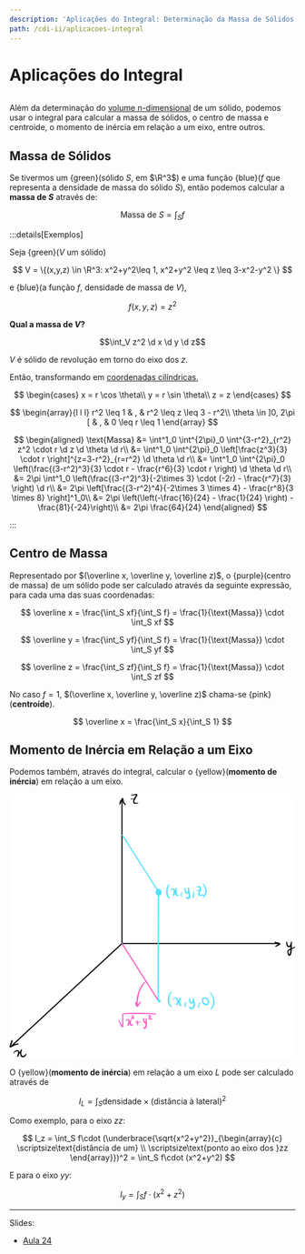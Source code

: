 ```yaml
---
description: 'Aplicações do Integral: Determinação da Massa de Sólidos, Centro de Massa e Centroide, e Momento de Inércia em Relação a um Eixo'
path: /cdi-ii/aplicacoes-integral
---
```


# Aplicações do Integral

```toc

```

Além da determinação do [volume n-dimensional](./0008-integracao.html#volume-n-dimensional-de-um-conjunto-a) de um sólido,
podemos usar o integral para calcular a massa de sólidos, o centro de massa e centroide,
o momento de inércia em relação a um eixo, entre outros.

## Massa de Sólidos

Se tivermos um {green}(sólido $S$, em $\R^3$) e uma função {blue}($f$ que representa a densidade de massa do sólido $S$),
então podemos calcular a **massa de $S$** através de:

$$
\text{Massa de }S = \int_S f
$$

:::details[Exemplos]

Seja {green}($V$ um sólido)

$$
V = \{(x,y,z) \in \R^3: x^2+y^2\leq 1, x^2+y^2 \leq z \leq 3-x^2-y^2 \}
$$

e {blue}(a função $f$, densidade de massa de $V$),

$$f(x,y,z) = z^2$$

**Qual a massa de $V$?**

$$\int_V z^2 \d x \d y \d z$$

$V$ é sólido de revolução em torno do eixo dos $z$.

Então, transformando em [coordenadas cilíndricas](./0010-integracao-mudanca-var.html#coordenadas-cilindricas),

$$
\begin{cases}
x = r \cos \theta\\
y = r \sin \theta\\
z = z
\end{cases}
$$

$$
\begin{array}{l l l}
r^2 \leq 1 & , & r^2 \leq z \leq 3 - r^2\\
\theta \in ]0, 2\pi [ & , & 0 \leq r \leq 1
\end{array}
$$

$$
\begin{aligned}
\text{Massa} &= \int^1_0 \int^{2\pi}_0 \int^{3-r^2}_{r^2} z^2 \cdot r \d z \d \theta \d r\\
&= \int^1_0 \int^{2\pi}_0 \left[\frac{z^3}{3} \cdot r \right]^{z=3-r^2}_{r=r^2} \d \theta \d r\\
&= \int^1_0 \int^{2\pi}_0 \left(\frac{(3-r^2)^3}{3} \cdot r - \frac{r^6}{3} \cdot r \right) \d \theta \d r\\
&= 2\pi \int^1_0 \left(\frac{(3-r^2)^3}{-2\times 3} \cdot (-2r) - \frac{r^7}{3} \right) \d r\\
&= 2\pi \left[\frac{(3-r^2)^4}{-2\times 3 \times 4} - \frac{r^8}{3 \times 8} \right]^1_0\\
&= 2\pi \left(\left(-\frac{16}{24} - \frac{1}{24} \right) - \frac{81}{-24}\right)\\
&= 2\pi \frac{64}{24}
\end{aligned}
$$

:::

## Centro de Massa

Representado por $(\overline x, \overline y, \overline z)$, o {purple}(centro de massa) de um sólido
pode ser calculado através da seguinte expressão, para cada uma das suas coordenadas:

$$
\overline x = \frac{\int_S xf}{\int_S f} = \frac{1}{\text{Massa}} \cdot \int_S xf
$$

$$
\overline y = \frac{\int_S yf}{\int_S f} = \frac{1}{\text{Massa}} \cdot \int_S yf
$$

$$
\overline z = \frac{\int_S zf}{\int_S f} = \frac{1}{\text{Massa}} \cdot \int_S zf
$$

No caso $f=1$, $(\overline x, \overline y, \overline z)$ chama-se {pink}(**centroide**).

$$
\overline x = \frac{\int_S x}{\int_S 1}
$$

## Momento de Inércia em Relação a um Eixo

Podemos também, através do integral, calcular o {yellow}(**momento de inércia**) em relação a um eixo.

![Momento de Inércia em relação ao eixo zz](./assets/0011-inercia.svg#dark=1)

O {yellow}(**momento de inércia**) em relação a um eixo $L$ pode ser calculado através de

$$
I_L = \int_S \text{densidade} \times (\text{distância à lateral})^2
$$

Como exemplo, para o eixo $zz$:

$$
I_z = \int_S f\cdot (\underbrace{\sqrt{x^2+y^2}}_{\begin{array}{c}
\scriptsize\text{distância de um} \\
\scriptsize\text{ponto ao eixo dos }zz
\end{array}})^2 = \int_S f\cdot (x^2+y^2)
$$

E para o eixo $yy$:

$$
I_y = \int_S f\cdot (x^2+z^2)
$$

---

Slides:

- [Aula 24](https://drive.google.com/file/d/1nge8TWV-8fdiAe2QM2B93AxMl4zdoBgi/view?usp=sharing)
